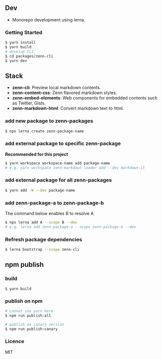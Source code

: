 ## Dev

- Monorepo development using lerna.

### Getting Started

```bash
$ yarn install
$ yarn build
# develop CLI
$ cd packages/zenn-cli
$ yarn dev
```

## Stack

- **zenn-cli**: Preview local markdown contents.
- **zenn-content-css**: Zenn flavored markdown styles.
- **zenn-embed-elements**: Web components for embedded contents such as Twitter, Gists.
- **zenn-markdown-html**: Convert markdown text to html.

### add new package to zenn-packages

```sh
$ npx lerna create zenn-package-name
```

### add external package to specific zenn-package

**Recommended for this project**

```sh
$ yarn workspace workspace-name add package-name
# e.g. yarn workspace zenn-markdown-loader add --dev markdown-it
```

### add external package for all zenn-packages

```sh
$ yarn add -W --dev package-name
```

### add zenn-package-a to zenn-package-b

The command below enables B to resolve A

```sh
$ npx lerna add A --scope B --dev
# e.g. lerna add zenn-package-a --scope zenn-package-b --dev
```

### Refresh package dependencies

```sh
$ lerna bootstrap --scope zenn-cli
```

## npm publish

### build

```
$ yarn build
```

### publish on npm

```sh
# cannot use yarn here
$ npm run publish:all

# publish as canary version
$ npm run publish:canary
```

### Licence

MIT
